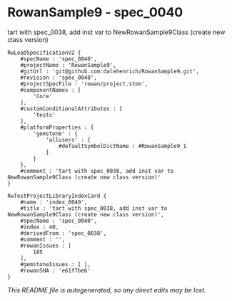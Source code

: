 # RowanSample9 - spec_0040
tart with spec_0038, add inst var to NewRowanSample9Class (create new class version)
```
RwLoadSpecificationV2 {
	#specName : 'spec_0040',
	#projectName : 'RowanSample9',
	#gitUrl : 'git@github.com:dalehenrich/RowanSample9.git',
	#revision : 'spec_0040',
	#projectSpecFile : 'rowan/project.ston',
	#componentNames : [
		'Core'
	],
	#customConditionalAttributes : [
		'tests'
	],
	#platformProperties : {
		'gemstone' : {
			'allusers' : {
				#defaultSymbolDictName : #RowanSample9_1
			}
		}
	},
	#comment : 'tart with spec_0038, add inst var to NewRowanSample9Class (create new class version)'
}

RwTestProjectLibraryIndexCard {
	#name : 'index_0040',
	#title : 'tart with spec_0038, add inst var to NewRowanSample9Class (create new class version)',
	#specName : 'spec_0040',
	#index : 40,
	#derivedFrom : 'spec_0038',
	#comment : '',
	#rowanIssues : [
		185
	],
	#gemstoneIssues : [ ],
	#rowanSHA : 'e61f7be6'
}
```

*This README file is autogenerated, so any direct edits may be lost.*
